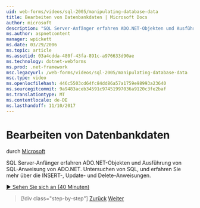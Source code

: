 ```yaml
---
uid: web-forms/videos/sql-2005/manipulating-database-data
title: Bearbeiten von Datenbankdaten | Microsoft Docs
author: microsoft
description: "SQL Server-Anfänger erfahren ADO.NET-Objekten und Ausführung von SQL-Anweisung von ADO.NET. Untersuchen von SQL, und erfahren Sie mehr über die INSERT-, Update- und Delete-STA..."
ms.author: aspnetcontent
manager: wpickett
ms.date: 03/29/2006
ms.topic: article
ms.assetid: 03a4cdda-480f-43fa-891c-a976633d90ae
ms.technology: dotnet-webforms
ms.prod: .net-framework
msc.legacyurl: /web-forms/videos/sql-2005/manipulating-database-data
msc.type: video
ms.openlocfilehash: 446c5503cd64fc84dd86a57a1759e98993a23640
ms.sourcegitcommit: 9a9483aceb34591c97451997036a9120c3fe2baf
ms.translationtype: MT
ms.contentlocale: de-DE
ms.lasthandoff: 11/10/2017
---
```

<a name="manipulating-database-data"></a>Bearbeiten von Datenbankdaten
====================
durch [Microsoft](https://github.com/microsoft)

SQL Server-Anfänger erfahren ADO.NET-Objekten und Ausführung von SQL-Anweisung von ADO.NET. Untersuchen von SQL, und erfahren Sie mehr über die INSERT-, Update- und Delete-Anweisungen.

[&#9654; Sehen Sie sich an (40 Minuten)](https://channel9.msdn.com/Blogs/ASP-NET-Site-Videos/manipulating-database-data)

>[!div class="step-by-step"]
[Zurück](designing-relational-database-tables.md)
[Weiter](more-structured-query-language.md)
